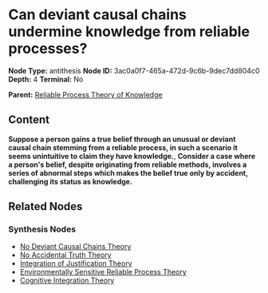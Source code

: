 # Can deviant causal chains undermine knowledge from reliable processes?

**Node Type:** antithesis
**Node ID:** 3ac0a0f7-465a-472d-9c6b-9dec7dd804c0
**Depth:** 4
**Terminal:** No

**Parent:** [Reliable Process Theory of Knowledge](reliable-process-theory-of-knowledge-synthesis-1df89528-cc33-429b-975a-89f6fe23591f.md)

## Content

**Suppose a person gains a true belief through an unusual or deviant causal chain stemming from a reliable process, in such a scenario it seems unintuitive to claim they have knowledge.**, **Consider a case where a person's belief, despite originating from reliable methods, involves a series of abnormal steps which makes the belief true only by accident, challenging its status as knowledge.**

## Related Nodes

### Synthesis Nodes

- [No Deviant Causal Chains Theory](no-deviant-causal-chains-theory-synthesis-f8fc6eec-e84b-448c-8cab-5896ef5bdd69.md)
- [No Accidental Truth Theory](no-accidental-truth-theory-synthesis-5de530c5-850a-41df-9fae-5280eab84b52.md)
- [Integration of Justification Theory](integration-of-justification-theory-synthesis-06e36fad-3dd2-476d-93c4-f5ad339e2430.md)
- [Environmentally Sensitive Reliable Process Theory](environmentally-sensitive-reliable-process-theory-synthesis-71c71ed9-9632-4b95-ae29-9c069c73c784.md)
- [Cognitive Integration Theory](cognitive-integration-theory-synthesis-59458ab1-bbc2-4828-b663-bcf7f343cda7.md)
